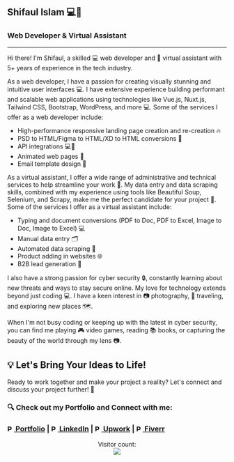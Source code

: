 ## Shifaul Islam 💻🤖
### Web Developer & Virtual Assistant
<hr>
Hi there! I'm Shifaul, a skilled 💻 web developer and 🤖 virtual assistant with 5+ years of experience in the tech industry. 

As a web developer, I have a passion for creating visually stunning and intuitive user interfaces 💻. I have extensive experience building performant and scalable web applications using technologies like Vue.js, Nuxt.js, Tailwind CSS, Bootstrap, WordPress, and more 💻. Some of the services I offer as a web developer include:

- High-performance responsive landing page creation and re-creation 🔥
- PSD to HTML/Figma to HTML/XD to HTML conversions 🎨
- API integrations 💻🔌
- Animated web pages 🎥
- Email template design 📧

As a virtual assistant, I offer a wide range of administrative and technical services to help streamline your work 🤖. My data entry and data scraping skills, combined with my experience using tools like Beautiful Soup, Selenium, and Scrapy, make me the perfect candidate for your project 💼. Some of the services I offer as a virtual assistant include:

- Typing and document conversions (PDF to Doc, PDF to Excel, Image to Doc, Image to Excel) 💻
- Manual data entry 🗂️
- Automated data scraping 💾
- Product adding in websites 🌐
- B2B lead generation 🔎

I also have a strong passion for cyber security 🔒, constantly learning about new threats and ways to stay secure online.
My love for technology extends beyond just coding 💻. I have a keen interest in 📷 photography, 🛫 traveling, and exploring new places 🗺️.

When I'm not busy coding or keeping up with the latest in cyber security, you can find me playing 🎮 video games, reading 📚 books, or capturing the beauty of the world through my lens 📷.

## 💡 Let's Bring Your Ideas to Life!
Ready to work together and make your project a reality? Let's connect and discuss your project further! 🤗

### 🔍 Check out my Portfolio and Connect with me:
### [<img src="https://th.bing.com/th/id/R.6a0139b9faedce579204beb4f441248e?rik=PFr1jmmqsYDVdA&pid=ImgRaw&r=0" width="15" height="15" alt="Portfolio"> Portfolio](https://khanshifaul.github.io) | [<img src="https://static.licdn.com/sc/h/8s162nmbcnfkg7a0k8nq9wwqo" width="15" height="15" alt="Portfolio"> LinkedIn](https://linkedin.com/in/khan-shifaul) | [<img src="[https://www.upwork.com/favicon.ico](https://assets-global.website-files.com/603fea6471d9d8559d077603/6092b7514135708162a4be92_Favicon%20256.png)" width="15" height="15" alt="Portfolio"> Upwork](https://www.upwork.com/freelancers/~01795f2904ccd8520a) | [<img src="https://fiverr-res.cloudinary.com/npm-assets/layout-server/favicon-32x32.8f21439.png" width="15" height="15" alt="Portfolio"> Fiverr](https://www.fiverr.com/khanshifaul) 

<p align="center"> 
  Visitor count: <br> <img src="https://profile-counter.glitch.me/khanshifaul/count.svg" />
</p>
